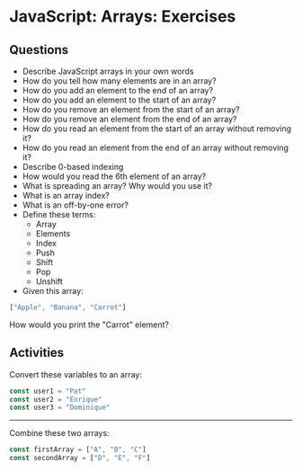 # JavaScript: Arrays: Exercises

## Questions

* Describe JavaScript arrays in your own words
* How do you tell how many elements are in an array?
* How do you add an element to the end of an array?
* How do you add an element to the start of an array?
* How do you remove an element from the start of an array?
* How do you remove an element from the end of an array?
* How do you read an element from the start of an array without removing it?
* How do you read an element from the end of an array without removing it?
* Describe 0-based indexing
* How would you read the 6th element of an array?
* What is spreading an array? Why would you use it?
* What is an array index?
* What is an off-by-one error?
* Define these terms:
  * Array
  * Elements
  * Index
  * Push
  * Shift
  * Pop
  * Unshift
* Given this array:

```js
["Apple", "Banana", "Carrot"]
```

How would you print the "Carrot" element?

## Activities

Convert these variables to an array:

```js
const user1 = "Pat"
const user2 = "Enrique"
const user3 = "Dominique"
```

---

Combine these two arrays:

```js
const firstArray = ["A", "B", "C"]
const secondArray = ["D", "E", "F"]
```
